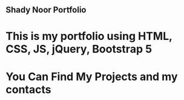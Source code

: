 ## Shady Noor Portfolio ## 

# This is my portfolio using HTML, CSS, JS, jQuery, Bootstrap 5

# You Can Find My Projects and my contacts 
